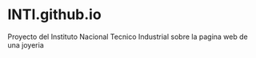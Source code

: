 # INTI.github.io
Proyecto del Instituto Nacional Tecnico Industrial sobre la pagina web de una joyeria
